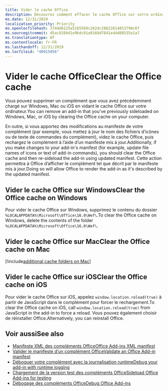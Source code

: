 ```yaml
---
title: Vider le cache Office
description: Découvrez comment effacer le cache Office sur votre ordinateur.
ms.date: 12/31/2019
localization_priority: Priority
ms.openlocfilehash: 3744d8125a5165569c262dc28622614853798c6f
ms.sourcegitcommit: d5ac9284d1e96dc91a9168d7641e44d88535e1a7
ms.translationtype: HT
ms.contentlocale: fr-FR
ms.lasthandoff: 12/31/2019
ms.locfileid: "40915056"
---
```

# <a name="clear-the-office-cache"></a><span data-ttu-id="aeb40-103">Vider le cache Office</span><span class="sxs-lookup"><span data-stu-id="aeb40-103">Clear the Office cache</span></span>

<span data-ttu-id="aeb40-104">Vous pouvez supprimer un complément que vous avez précédemment chargé sur Windows, Mac ou iOS en vidant le cache Office sur votre ordinateur.</span><span class="sxs-lookup"><span data-stu-id="aeb40-104">You can remove an add-in that you've previously sideloaded on Windows, Mac, or iOS by clearing the Office cache on your computer.</span></span> 

<span data-ttu-id="aeb40-105">En outre, si vous apportez des modifications au manifeste de votre complément (par exemple, vous mettez à jour le nom des fichiers d’icônes ou de texte de commandes du complément), videz le cache Office, puis rechargez le complément à l’aide d’un manifeste mis à jour.</span><span class="sxs-lookup"><span data-stu-id="aeb40-105">Additionally, if you make changes to your add-in's manifest (for example, update file names of icons or text of add-in commands), you should clear the Office cache and then re-sideload the add-in using updated manifest.</span></span> <span data-ttu-id="aeb40-106">Cette action permettra à Office d’afficher le complément tel que décrit par le manifeste mis à jour.</span><span class="sxs-lookup"><span data-stu-id="aeb40-106">Doing so will allow Office to render the add-in as it's described by the updated manifest.</span></span>

## <a name="clear-the-office-cache-on-windows"></a><span data-ttu-id="aeb40-107">Vider le cache Office sur Windows</span><span class="sxs-lookup"><span data-stu-id="aeb40-107">Clear the Office cache on Windows</span></span>

<span data-ttu-id="aeb40-108">Pour vider le cache Office sur Windows, supprimez le contenu du dossier `%LOCALAPPDATA%\Microsoft\Office\16.0\Wef\`.</span><span class="sxs-lookup"><span data-stu-id="aeb40-108">To clear the Office cache on Windows, delete the contents of the folder `%LOCALAPPDATA%\Microsoft\Office\16.0\Wef\`.</span></span>

## <a name="clear-the-office-cache-on-mac"></a><span data-ttu-id="aeb40-109">Vider le cache Office sur Mac</span><span class="sxs-lookup"><span data-stu-id="aeb40-109">Clear the Office cache on Mac</span></span>

[!include[additional cache folders on Mac](../includes/mac-cache-folders.md)]

##  <a name="clear-the-office-cache-on-ios"></a><span data-ttu-id="aeb40-110">Vider le cache Office sur iOS</span><span class="sxs-lookup"><span data-stu-id="aeb40-110">Clear the Office cache on iOS</span></span>

<span data-ttu-id="aeb40-111">Pour vider le cache Office sur iOS, appelez `window.location.reload(true)` à partir de JavaScript dans le complément pour forcer le rechargement.</span><span class="sxs-lookup"><span data-stu-id="aeb40-111">To clear the Office cache on iOS, call `window.location.reload(true)` from JavaScript in the add-in to force a reload.</span></span> <span data-ttu-id="aeb40-112">Vous pouvez également choisir de réinstaller Office.</span><span class="sxs-lookup"><span data-stu-id="aeb40-112">Alternatively, you can reinstall Office.</span></span>

## <a name="see-also"></a><span data-ttu-id="aeb40-113">Voir aussi</span><span class="sxs-lookup"><span data-stu-id="aeb40-113">See also</span></span>

- [<span data-ttu-id="aeb40-114">Manifeste XML des compléments Office</span><span class="sxs-lookup"><span data-stu-id="aeb40-114">Office Add-ins XML manifest</span></span>](../develop/add-in-manifests.md)
- [<span data-ttu-id="aeb40-115">Valider le manifeste d’un complément Office</span><span class="sxs-lookup"><span data-stu-id="aeb40-115">Validate an Office Add-in manifest</span></span>](troubleshoot-manifest.md)
- [<span data-ttu-id="aeb40-116">Déboguer votre complément avec la journalisation runtime</span><span class="sxs-lookup"><span data-stu-id="aeb40-116">Debug your add-in with runtime logging</span></span>](runtime-logging.md)
- [<span data-ttu-id="aeb40-117">Chargement de la version test des compléments Office</span><span class="sxs-lookup"><span data-stu-id="aeb40-117">Sideload Office Add-ins for testing</span></span>](sideload-office-add-ins-for-testing.md)
- [<span data-ttu-id="aeb40-118">Débogage des compléments Office</span><span class="sxs-lookup"><span data-stu-id="aeb40-118">Debug Office Add-ins</span></span>](debug-add-ins-using-f12-developer-tools-on-windows-10.md)